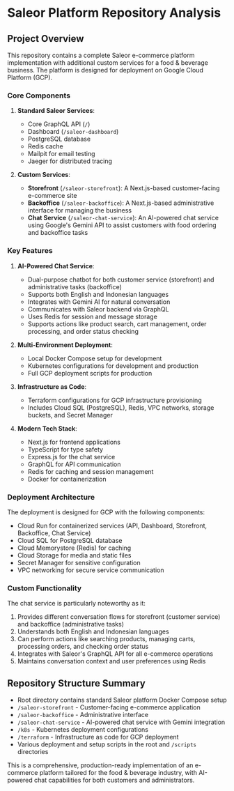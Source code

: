 # Saleor Platform Repository Analysis

## Project Overview

This repository contains a complete Saleor e-commerce platform implementation with additional custom services for a food & beverage business. The platform is designed for deployment on Google Cloud Platform (GCP).

### Core Components

1. **Standard Saleor Services**:
   - Core GraphQL API (`/`)
   - Dashboard (`/saleor-dashboard`)
   - PostgreSQL database
   - Redis cache
   - Mailpit for email testing
   - Jaeger for distributed tracing

2. **Custom Services**:
   - **Storefront** (`/saleor-storefront`): A Next.js-based customer-facing e-commerce site
   - **Backoffice** (`/saleor-backoffice`): A Next.js-based administrative interface for managing the business
   - **Chat Service** (`/saleor-chat-service`): An AI-powered chat service using Google's Gemini API to assist customers with food ordering and backoffice tasks

### Key Features

1. **AI-Powered Chat Service**:
   - Dual-purpose chatbot for both customer service (storefront) and administrative tasks (backoffice)
   - Supports both English and Indonesian languages
   - Integrates with Gemini AI for natural conversation
   - Communicates with Saleor backend via GraphQL
   - Uses Redis for session and message storage
   - Supports actions like product search, cart management, order processing, and order status checking

2. **Multi-Environment Deployment**:
   - Local Docker Compose setup for development
   - Kubernetes configurations for development and production
   - Full GCP deployment scripts for production

3. **Infrastructure as Code**:
   - Terraform configurations for GCP infrastructure provisioning
   - Includes Cloud SQL (PostgreSQL), Redis, VPC networks, storage buckets, and Secret Manager

4. **Modern Tech Stack**:
   - Next.js for frontend applications
   - TypeScript for type safety
   - Express.js for the chat service
   - GraphQL for API communication
   - Redis for caching and session management
   - Docker for containerization

### Deployment Architecture

The deployment is designed for GCP with the following components:
- Cloud Run for containerized services (API, Dashboard, Storefront, Backoffice, Chat Service)
- Cloud SQL for PostgreSQL database
- Cloud Memorystore (Redis) for caching
- Cloud Storage for media and static files
- Secret Manager for sensitive configuration
- VPC networking for secure service communication

### Custom Functionality

The chat service is particularly noteworthy as it:
1. Provides different conversation flows for storefront (customer service) and backoffice (administrative tasks)
2. Understands both English and Indonesian languages
3. Can perform actions like searching products, managing carts, processing orders, and checking order status
4. Integrates with Saleor's GraphQL API for all e-commerce operations
5. Maintains conversation context and user preferences using Redis

## Repository Structure Summary

- Root directory contains standard Saleor platform Docker Compose setup
- `/saleor-storefront` - Customer-facing e-commerce application
- `/saleor-backoffice` - Administrative interface
- `/saleor-chat-service` - AI-powered chat service with Gemini integration
- `/k8s` - Kubernetes deployment configurations
- `/terraform` - Infrastructure as code for GCP deployment
- Various deployment and setup scripts in the root and `/scripts` directories

This is a comprehensive, production-ready implementation of an e-commerce platform tailored for the food & beverage industry, with AI-powered chat capabilities for both customers and administrators.